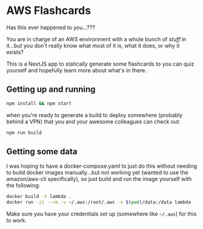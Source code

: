 # AWS Flashcards

Has this ever happened to you...???

You are in charge of an AWS environment with a whole bunch of _stuff_ in it...but you don't really know what most of it is, what it does, or why it exists?

This is a NextJS app to statically generate some flashcards to you can quiz yourself and hopefully learn more about what's in there.

## Getting up and running

```bash
npm install && npm start
```

when you're ready to generate a build to deploy somewhere (probably behind a VPN) that you and your awesome colleagues can check out:
```bash
npm run build
```

## Getting some data

I was hoping to have a docker-compose.yaml to just do this without needing to build docker images manually...but not working yet (wanted to use the amazon/aws-cli specifically), so just build and run the image yourself with the following:

```bash
docker build -t lambda .
docker run -it --rm -v ~/.aws:/root/.aws -v $(pwd)/data:/data lambda

```

Make sure you have your credentials set up (somewhere like `~/.aws`) for this to work.

